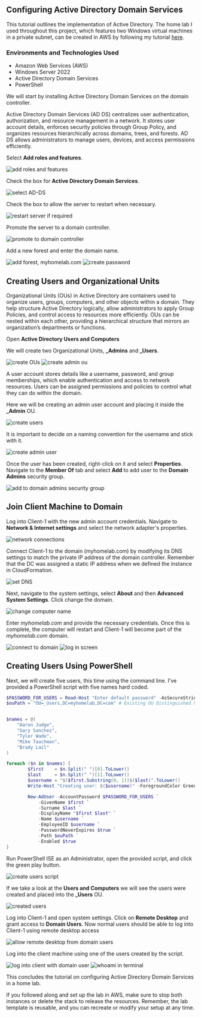 
## Configuring Active Directory Domain Services
This tutorial outlines the implementation of Active Directory. The home lab I used throughout this project, which features two Windows virtual machines in a private subnet, can be created in AWS by following my tutorial [here](https://github.com/susconnor/AWS-CloudFormation-HomeLab).

### Environments and Technologies Used
- Amazon Web Services (AWS) 
- Windows Server 2022
- Active Directory Domain Services
- PowerShell


We will start by installing Active Directory Domain Services on the domain controller.

Active Directory Domain Services (AD DS) centralizes user authentication, authorization, and resource management in a network. It stores user account details, enforces security policies through Group Policy, and organizes resources hierarchically across domains, trees, and forests. AD DS allows administrators to manage users, devices, and access permissions efficiently.

Select **Add roles and features**.

![add roles and features](AD-images/s1.PNG)

Check the box for **Active Directory Domain Services**.

![select AD-DS](AD-images/s2.PNG)

Check the box to allow the server to restart when necessary.

![restart server if required](AD-images/s3.PNG)

Promote the server to a domain controller.

![promote to domain controller](AD-images/s5.png)

Add a new forest and enter the domain name.

![add forest, myhomelab.com](AD-images/s6.png)
![create password](AD-images/s7.png)

## Creating Users and Organizational Units

Organizational Units (OUs) in Active Directory are containers used to organize users, groups, computers, and other objects within a domain. They help structure Active Directory logically, allow administrators to apply Group Policies, and control access to resources more efficiently. OUs can be nested within each other, providing a hierarchical structure that mirrors an organization’s departments or functions.

Open **Active Directory Users and Computers**

We will create two Organizational Units, **_Admins** and **_Users**.

![create OUs](AD-images/s8.png)
![create admin ou](AD-images/s9.png)

A user account stores details like a username, password, and group memberships, which enable authentication and access to network resources. Users can be assigned permissions and policies to control what they can do within the domain.

Here we will be creating an admin user account and placing it inside the **_Admin** OU.


![create users](AD-images/s10.png)

It is important to decide on a naming convention for the username and stick with it. 

![create admin user](AD-images/s11.png)

Once the user has been created, right-click on it and select **Properties**. Navigate to the **Member Of** tab and select **Add** to add user to the **Domain Admins** security group.

![add to domain admins security group](AD-images/s12.png)

## Join Client Machine to Domain
Log into Client-1 with the new admin account credentials. Navigate to **Network & Internet settings** and select the network adapter's properties. 

![network connections](AD-images/s15.png)

Connect Client-1 to the domain (myhomelab.com) by modifying its DNS settings to match the private IP address of the domain controller. Remember that the DC was assigned a static IP address when we defined the instance in CloudFormation.

![set DNS](AD-images/s16.png)

Next, navigate to the system settings, select **About** and then **Advanced System Settings**. Click change the domain. 

![change computer name ](AD-images/s13.png)

Enter *myhomelab.com* and provide the necessary credentials. Once this is complete, the computer will restart and Client-1 will become part of the *myhomelab.com* domain.

![connect to domain](AD-images/s14.png)
![log in screen](AD-images/s17.png)

## Creating Users Using PowerShell
Next, we will create five users, this time using the command line. I've provided a PowerShell script with five names hard coded. 

```powershell
$PASSWORD_FOR_USERS = Read-Host "Enter default password" -AsSecureString 
$ouPath = "OU=_Users,DC=myhomelab,DC=com" # Existing OU Distinguished Name


$names = @(
    "Aaron Judge",
    "Gary Sanchez",
    "Tyler Wade",
    "Mike Tauchman",
    "Brady Lail"
)

foreach ($n in $names) {
        $first    = $n.Split(" ")[0].ToLower()
        $last     = $n.Split(" ")[1].ToLower()
        $username = "$($first.Substring(0, 1))$($last)".ToLower()
        Write-Host "Creating user: $($username)" -ForegroundColor Green

        New-AdUser -AccountPassword $PASSWORD_FOR_USERS `
            -GivenName $first `
            -Surname $last `
            -DisplayName "$first $last" `
            -Name $username `
            -EmployeeID $username `
            -PasswordNeverExpires $true `
            -Path $ouPath `
            -Enabled $true
}
```

Run PowerShell ISE as an Administrator, open the provided script, and click the green play button.

![create users script](AD-images/s18.png)

If we take a look at the **Users and Computers** we will see the users were created and placed into the **_Users** OU.

![created users](AD-images/s19.png)


Log into Client-1 and open system settings. Click on **Remote Desktop** and grant access to **Domain Users**. Now normal users should be able to log into Client-1 using remote desktop access

![allow remote desktop from domain users](AD-images/s22.png)

Log into the client machine using one of the users created by the script. 

![log into client with domain user](AD-images/s20.png)
![whoami in terminal](AD-images/s21.png)

This concludes the tutorial on configuring Active Directory Domain Services in a home lab. 

If you followed along and set up the lab in AWS, make sure to stop both instances or delete the stack to release the resources. Remember, the lab template is reusable, and you can recreate or modify your setup at any time. 












